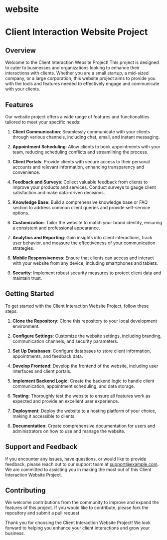 # website
# Client Interaction Website Project

## Overview

Welcome to the Client Interaction Website Project! This project is designed to cater to businesses and organizations looking to enhance their interactions with clients. Whether you are a small startup, a mid-sized company, or a large corporation, this website project aims to provide you with the tools and features needed to effectively engage and communicate with your clients.

## Features

Our website project offers a wide range of features and functionalities tailored to meet your specific needs:

1. **Client Communication**: Seamlessly communicate with your clients through various channels, including chat, email, and instant messaging.

2. **Appointment Scheduling**: Allow clients to book appointments with your team, reducing scheduling conflicts and streamlining the process.

3. **Client Portals**: Provide clients with secure access to their personal accounts and relevant information, enhancing transparency and convenience.

4. **Feedback and Surveys**: Collect valuable feedback from clients to improve your products and services. Conduct surveys to gauge client satisfaction and make data-driven decisions.

5. **Knowledge Base**: Build a comprehensive knowledge base or FAQ section to address common client queries and provide self-service options.

6. **Customization**: Tailor the website to match your brand identity, ensuring a consistent and professional appearance.

7. **Analytics and Reporting**: Gain insights into client interactions, track user behavior, and measure the effectiveness of your communication strategies.

8. **Mobile Responsiveness**: Ensure that clients can access and interact with your website from any device, including smartphones and tablets.

9. **Security**: Implement robust security measures to protect client data and maintain trust.

## Getting Started

To get started with the Client Interaction Website Project, follow these steps:

1. **Clone the Repository**: Clone this repository to your local development environment.

2. **Configure Settings**: Customize the website settings, including branding, communication channels, and security parameters.

3. **Set Up Databases**: Configure databases to store client information, appointments, and feedback data.

4. **Develop Frontend**: Develop the frontend of the website, including user interfaces and client portals.

5. **Implement Backend Logic**: Create the backend logic to handle client communication, appointment scheduling, and data storage.

6. **Testing**: Thoroughly test the website to ensure all features work as expected and provide an excellent user experience.

7. **Deployment**: Deploy the website to a hosting platform of your choice, making it accessible to clients.

8. **Documentation**: Create comprehensive documentation for users and administrators on how to use and manage the website.

## Support and Feedback

If you encounter any issues, have questions, or would like to provide feedback, please reach out to our support team at [support@example.com](mailto:support@example.com). We are committed to assisting you in making the most out of this Client Interaction Website Project.

## Contributing

We welcome contributions from the community to improve and expand the features of this project. If you would like to contribute, please fork the repository and submit a pull request.

Thank you for choosing the Client Interaction Website Project! We look forward to helping you enhance your client interactions and grow your business.
